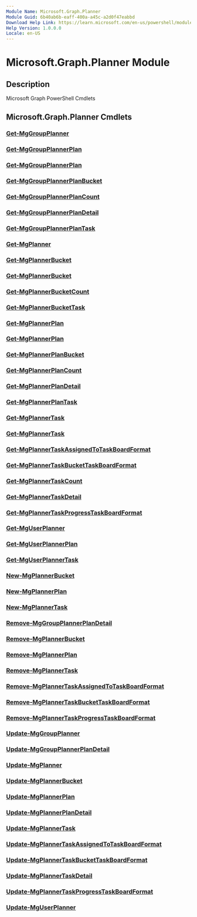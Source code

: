 ```yaml
---
Module Name: Microsoft.Graph.Planner
Module Guid: 6b40ab6b-eaff-400a-a45c-a2d0f47eabbd
Download Help Link: https://learn.microsoft.com/en-us/powershell/module/microsoft.graph.planner/?view=graph-powershell-1.0
Help Version: 1.0.0.0
Locale: en-US
---
```


# Microsoft.Graph.Planner Module
## Description
Microsoft Graph PowerShell Cmdlets

## Microsoft.Graph.Planner Cmdlets
### [Get-MgGroupPlanner](Get-MgGroupPlanner.md)

### [Get-MgGroupPlannerPlan](Get-MgGroupPlannerPlan.md)

### [Get-MgGroupPlannerPlan](Get-MgGroupPlannerPlan.md)

### [Get-MgGroupPlannerPlanBucket](Get-MgGroupPlannerPlanBucket.md)

### [Get-MgGroupPlannerPlanCount](Get-MgGroupPlannerPlanCount.md)

### [Get-MgGroupPlannerPlanDetail](Get-MgGroupPlannerPlanDetail.md)

### [Get-MgGroupPlannerPlanTask](Get-MgGroupPlannerPlanTask.md)

### [Get-MgPlanner](Get-MgPlanner.md)

### [Get-MgPlannerBucket](Get-MgPlannerBucket.md)

### [Get-MgPlannerBucket](Get-MgPlannerBucket.md)

### [Get-MgPlannerBucketCount](Get-MgPlannerBucketCount.md)

### [Get-MgPlannerBucketTask](Get-MgPlannerBucketTask.md)

### [Get-MgPlannerPlan](Get-MgPlannerPlan.md)

### [Get-MgPlannerPlan](Get-MgPlannerPlan.md)

### [Get-MgPlannerPlanBucket](Get-MgPlannerPlanBucket.md)

### [Get-MgPlannerPlanCount](Get-MgPlannerPlanCount.md)

### [Get-MgPlannerPlanDetail](Get-MgPlannerPlanDetail.md)

### [Get-MgPlannerPlanTask](Get-MgPlannerPlanTask.md)

### [Get-MgPlannerTask](Get-MgPlannerTask.md)

### [Get-MgPlannerTask](Get-MgPlannerTask.md)

### [Get-MgPlannerTaskAssignedToTaskBoardFormat](Get-MgPlannerTaskAssignedToTaskBoardFormat.md)

### [Get-MgPlannerTaskBucketTaskBoardFormat](Get-MgPlannerTaskBucketTaskBoardFormat.md)

### [Get-MgPlannerTaskCount](Get-MgPlannerTaskCount.md)

### [Get-MgPlannerTaskDetail](Get-MgPlannerTaskDetail.md)

### [Get-MgPlannerTaskProgressTaskBoardFormat](Get-MgPlannerTaskProgressTaskBoardFormat.md)

### [Get-MgUserPlanner](Get-MgUserPlanner.md)

### [Get-MgUserPlannerPlan](Get-MgUserPlannerPlan.md)

### [Get-MgUserPlannerTask](Get-MgUserPlannerTask.md)

### [New-MgPlannerBucket](New-MgPlannerBucket.md)

### [New-MgPlannerPlan](New-MgPlannerPlan.md)

### [New-MgPlannerTask](New-MgPlannerTask.md)

### [Remove-MgGroupPlannerPlanDetail](Remove-MgGroupPlannerPlanDetail.md)

### [Remove-MgPlannerBucket](Remove-MgPlannerBucket.md)

### [Remove-MgPlannerPlan](Remove-MgPlannerPlan.md)

### [Remove-MgPlannerTask](Remove-MgPlannerTask.md)

### [Remove-MgPlannerTaskAssignedToTaskBoardFormat](Remove-MgPlannerTaskAssignedToTaskBoardFormat.md)

### [Remove-MgPlannerTaskBucketTaskBoardFormat](Remove-MgPlannerTaskBucketTaskBoardFormat.md)

### [Remove-MgPlannerTaskProgressTaskBoardFormat](Remove-MgPlannerTaskProgressTaskBoardFormat.md)

### [Update-MgGroupPlanner](Update-MgGroupPlanner.md)

### [Update-MgGroupPlannerPlanDetail](Update-MgGroupPlannerPlanDetail.md)

### [Update-MgPlanner](Update-MgPlanner.md)

### [Update-MgPlannerBucket](Update-MgPlannerBucket.md)

### [Update-MgPlannerPlan](Update-MgPlannerPlan.md)

### [Update-MgPlannerPlanDetail](Update-MgPlannerPlanDetail.md)

### [Update-MgPlannerTask](Update-MgPlannerTask.md)

### [Update-MgPlannerTaskAssignedToTaskBoardFormat](Update-MgPlannerTaskAssignedToTaskBoardFormat.md)

### [Update-MgPlannerTaskBucketTaskBoardFormat](Update-MgPlannerTaskBucketTaskBoardFormat.md)

### [Update-MgPlannerTaskDetail](Update-MgPlannerTaskDetail.md)

### [Update-MgPlannerTaskProgressTaskBoardFormat](Update-MgPlannerTaskProgressTaskBoardFormat.md)

### [Update-MgUserPlanner](Update-MgUserPlanner.md)

